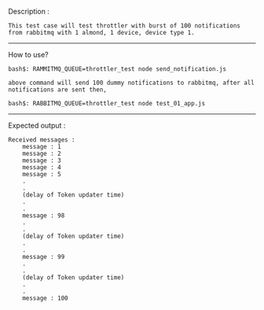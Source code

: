 Description :

	This test case will test throttler with burst of 100 notifications from rabbitmq with 1 almond, 1 device, device type 1.

-----------------------------------------------------------------------------------------

How to use?

	bash$: RAMMITMQ_QUEUE=throttler_test node send_notification.js
	
	above command will send 100 dummy notifications to rabbitmq, after all notifications are sent then,
	
	bash$: RABBITMQ_QUEUE=throttler_test node test_01_app.js
	
------------------------------------------------------------------------------------------

Expected output :

	Received messages :
		message : 1
		message : 2
		message : 3
		message : 4
		message : 5
		.
		.
		(delay of Token updater time)
		.
		.
		message : 98
		.
		.
		(delay of Token updater time)
		.
		.
		message : 99
		.
		.
		(delay of Token updater time)
		.
		.
		message : 100
		
		
